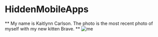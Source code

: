 # HiddenMobileApps
** My name is Kaitlynn Carlson. The photo is the most recent photo of myself with my new kitten Brave. **
![me](me.png)
